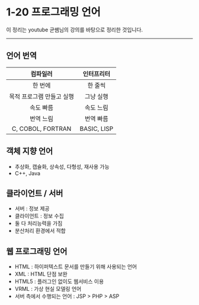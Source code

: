 # 1-20 프로그래밍 언어

이 정리는 youtube 균쌤님의 강의를 바탕으로 정리한 것입니다.
___

## 언어 번역
|컴파일러|인터프리터|
|:--:|:--:|
|한 번에|한 줄씩|
|목적 프로그램 만들고 실행|그냥 실행|
|속도 빠름|속도 느림|
|번역 느림|번역 빠름|
|C, COBOL, FORTRAN|BASIC, LISP|

## 객체 지향 언어
- 추상화, 캡슐화, 상속성, 다형성, 재사용 가능
- C++, Java

## 클라이언트 / 서버
- 서버 : 정보 제공
- 클라이언트 : 정보 수집
- 둘 다 처리능력을 가짐
- 분산처리 환경에서 적합

## 웹 프로그래밍 언어
- HTML : 하이퍼텍스트 문서를 만들기 위해 사용되는 언어
- XML : HTML 단점 보완
- HTML5 : 플러그인 없이도 웹서비스 이용
- VRML : 가상 현실 모델링 언어
- 서버 측에서 수행되는 언어 : JSP > PHP > ASP


